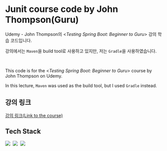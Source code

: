 # Junit course code by John Thompson(Guru)

Udemy - John Thompson의 <*Testing Spring Boot: Beginner to Guru*> 강의 학습 코드입니다.

강의에서는 `Maven`을 build tool로 사용하고 있지만, 저는 `Gradle`을 사용하였습니다.

<br>

This code is for the <*Testing Spring Boot: Beginner to Guru*> course by John Thompson on Udemy.

In this lecture, `Maven` was used as the build tool, but I used `Gradle` instead.

## 강의 링크

[강의 링크(Link to the course)](https://www.udemy.com/course/testing-spring-boot-beginner-to-guru)

## Tech Stack

<img src="https://img.shields.io/badge/Java-007396?style=flat-square&logo=OpenJDK&logoColor=white">&nbsp;
<img src="https://img.shields.io/badge/Spring Boot 3-6DB33F?style=flat-square&logo=springboot&logoColor=white">&nbsp;
<img src="https://img.shields.io/badge/Junit5-25A162?style=flat-square&logo=junit5&logoColor=white">&nbsp;
